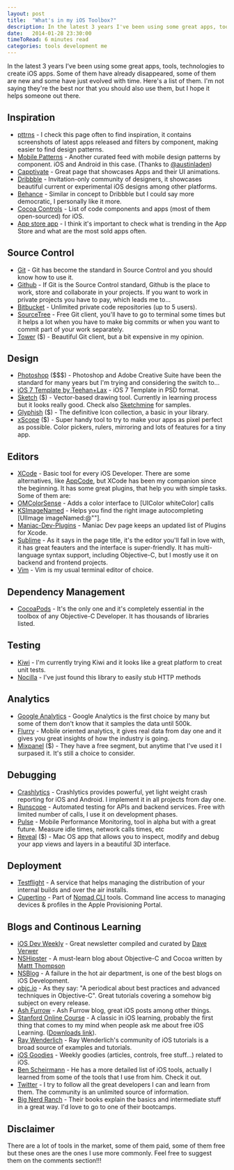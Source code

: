 ```yaml
---
layout: post
title:  "What's in my iOS Toolbox?"
description: In the latest 3 years I've been using some great apps, tools, technologies to create iOS apps. Some of them have already disappeared, some of them are new and some have just evolved with time. Here's a list of them. 
date:   2014-01-28 23:30:00
timeToRead: 6 minutes read
categories: tools development me
---
```


In the latest 3 years I've been using some great apps, tools, technologies to create iOS apps. Some of them have already disappeared, some of them are new and some have just evolved with time. Here's a list of them. I'm not saying they're the best nor that you should also use them, but I hope it helps someone out there. 

## Inspiration

- [pttrns][pttrns] - I check this page often to find inspiration, it contains screenshots of latest apps released and filters by component, making easier to find design patterns.
- [Mobile Patterns][mobilep] - Another curated feed with mobile design patterns by component. iOS and Android in this case. (Thanks to [@austinladen][austin])
- [Capptivate][capptivate] - Great page that showcases Apps and their UI animations. 
- [Dribbble][dribbble] - Invitation-only community of designers, it showcases beautiful current or experimental iOS designs among other platforms.
- [Behance][behance] - Similar in concept to Dribbble but I could say more democratic, I personally like it more.   
- [Cocoa Controls][cocoacontrols] - List of code components and apps (most of them open-sourced) for iOS. 
- [App store app][appstore] - I think it's important to check what is trending in the App Store and what are the most sold apps often.

## Source Control

- [Git][git] - Git has become the standard in Source Control and you should know how to use it.
- [Github][github] - If Git is the Source Control standard, Github is the place to work, store and collaborate in your projects. If you want to work in private projects you have to pay, which leads me to...
- [Bitbucket][bitbucket] - Unlimited private code repositories (up to 5 users). 
- [SourceTree][sourcetree] - Free Git client, you'll have to go to terminal some times but it helps a lot when you have to make big commits or when you want to commit part of your work separately.
- [Tower][tower] ($) - Beautiful Git client, but a bit expensive in my opinion. 

## Design

- [Photoshop][photoshop] ($$$) - Photoshop and Adobe Creative Suite have been the standard for many years but I'm trying and considering the switch to...
- [iOS 7 Template by Teehan+Lax][teehan] - iOS 7 Template in PSD format. 
- [Sketch][sketch] ($) - Vector-based drawing tool. Currently in learning process but it looks really good. Check also [Sketchmine][sketchmine] for samples.
- [Glyphish][gly] ($) - The definitive Icon collection, a basic in your library.
- [xScope][xScope] ($) - Super handy tool to try to make your apps as pixel perfect as possible. Color pickers, rulers, mirroring and lots of features for a tiny app.


## Editors

- [XCode][xcode] - Basic tool for every iOS Developer. There are some alternatives, like [AppCode][appcode], but XCode has been my companion since the beginning. It has some great plugins, that help you with simple tasks. Some of them are: 
- [OMColorSense][colorsense] - Adds a color interface to [UIColor whiteColor] calls  
- [KSImageNamed][imagenamed] - Helps you find the right image autocompleting [UIImage imageNamed:@""]. 
- [Maniac-Dev-Plugins][plugins] - Maniac Dev page keeps an updated list of Plugins for Xcode.
- [Sublime][sublime] - As it says in the page title, it's the editor you'll fall in love with, it has great feauters and the interface is super-friendly. It has multi-language syntax support, including Objective-C, but I mostly use it on backend and frontend projects.
- [Vim][vim] - Vim is my usual terminal editor of choice. 

## Dependency Management

- [CocoaPods][cocoapods] - It's the only one and it's completely essential in the toolbox of any Objective-C Developer. It has thousands of libraries listed. 

## Testing 

- [Kiwi][kiwi] - I'm currently trying Kiwi and it looks like a great platform to creat unit tests. 
- [Nocilla][nocilla] - I've just found this library to easily stub HTTP methods

## Analytics

- [Google Analytics][ga] - Google Analytics is the first choice by many but some of them don't know that it samples the data until 500k. 
- [Flurry][flurry] - Mobile oriented analytics, it gives real data from day one and it gives you great insights of how the industry is going.
- [Mixpanel][mixpanel] ($) - They have a free segment, but anytime that I've used it I surpased it. It's still a choice to consider.

## Debugging

- [Crashlytics][crash] - Crashlytics provides powerful, yet light weight crash reporting for iOS and Android. I implement it in all projects from day one.
- [Runscope][runscope] - Automated testing for APIs and backend services. Free with limited number of calls, I use it on development phases. 
- [Pulse][pulse] - Mobile Performance Monitoring, tool in alpha but with a great future. Measure idle times, network calls times, etc
- [Reveal][reveal] ($) - Mac OS app that allows you to inspect, modify and debug your app views and layers in a beautiful 3D interface.

## Deployment

- [Testflight][testflight] - A service that helps managing the distribution of your internal builds and over the air installs.
- [Cupertino][cupertino] - Part of [Nomad CLI][nomad] tools. Command line access to managing devices & profiles in the Apple Provisioning Portal.  

## Blogs and Continous Learning

- [iOS Dev Weekly][iosdevweekly] - Great newsletter compiled and curated by [Dave Verwer][dave]
- [NSHipster][nshipster] - A must-learn blog about Objective-C and Cocoa written by [Mattt Thompson][mattt] 
- [NSBlog][mikeash] - A failure in the hot air department, is one of the best blogs on iOS Development.
- [objc.io][objcio] - As they say: "A periodical about best practices and advanced techniques in Objective-C". Great tutorials covering a somehow big subject on every release.
- [Ash Furrow][ash] - Ash Furrow blog, great iOS posts among other things.
- [Stanford Online Course][stanford] - A classic in iOS learning, probably the first thing that comes to my mind when people ask me about free iOS Learning. ([Downloads link][stanford2]).
- [Ray Wenderlich][ray] - Ray Wenderlich's community of iOS tutorials is a broad source of examples and tutorials.
- [iOS Goodies][iosgoodies] - Weekly goodies (articles, controls, free stuff...) related to iOS. 
- [Ben Scheirmann][Essential] - He has a more detailed list of iOS tools, actually I learned from some of the tools that I use from him. Check it out.
- [Twitter][twitter] - I try to follow all the great developers I can and learn from them. The community is an unlimited source of information.
- [Big Nerd Ranch][bnr] - Their books explain the basics and intermediate stuff in a great way. I'd love to go to one of their bootcamps.

## Disclaimer

There are a lot of tools in the market, some of them paid, some of them free but these ones are the ones I use more commonly. Feel free to suggest them on the comments section!!! 


[pttrns]: http://pttrns.com
[mobilep]: http://www.mobile-patterns.com
[austin]: https://twitter.com/austinlouden
[capptivate]: http://capptivate.co
[dribbble]: http://dribbble.com/search?q=ios
[behance]: https://www.behance.net/
[cocoacontrols]:  http://cocoacontrols.com
[appstore]: http://www.apple.com/itunes/charts/free-apps/

[git]: http://gitscm.org
[github]: http://github.com
[bitbucket]: http://bitbucket.org 
[sourcetree]: http://www.sourcetreeapp.com
[tower]: http://www.git-tower.com

[photoshop]: http://www.adobe.com/photoshop
[teehan]: http://www.teehanlax.com/tools/ios7/
[sketch]: http://www.bohemiancoding.com/sketch 
[sketchmine]: http://sketchmine.co
[gly]: http://glyphish.com
[xscope]: http://xscopeapp.com

[xcode]: https://developer.apple.com/xcode/
[appcode]: http://jetbrains.com/objc
[colorsense]: https://github.com/omz/ColorSense-for-Xcode
[imagenamed]: https://github.com/ksuther/KSImageNamed-Xcode
[plugins]: http://maniacdev.com/xcode-plugins

[cocoapods]: http://cocoapods.org

[kiwi]: https://github.com/allending/Kiwi
[nocilla]: https://github.com/luisobo/Nocilla

[sublime]: http://www.sublimetext.com
[vim]: http://www.vim.org

[ga]: http://www.google.com/analytics‎
[flurry]: http://www.flurry.com
[mixpanel]: http://www.mixpanel.com

[crash]: http://crashlytics.com
[runscope]: http://www.runscope.com
[pulse]: http://pulse.io
[reveal]: http://revealapp.com

[testflight]: http://testflight.com/
[cupertino]: https://github.com/nomad/cupertino
[nomad]: http://nomad-cli.com

[iosdevweekly]: http://iosdevweekly.com
[dave]: https://twitter.com/daveverwer
[nshipster]: http://nshipster.com
[mattt]: http://mattt.me
[ash]: http://ashfurrow.com/blog/
[mikeash]: https://mikeash.com/pyblog/
[stanford]: http://online.stanford.edu/course/developing-ios7-apps-fall-2013
[stanford2]: http://www.stanford.edu/class/cs193p/cgi-bin/drupal/
[ray]: http://www.raywenderlich.com
[Essential]: http://benscheirman.com/2013/08/the-ios-developers-toolbelt/
[twitter]: http://twitter.com
[bnr]: http://bignerdranch.com/
[iosgoodies]: http://ios-goodies.tumblr.com 
[objcio]: http://objc.io/
